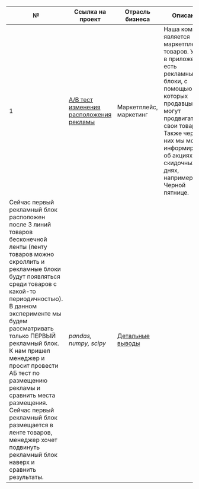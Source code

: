 № | Ссылка на проект | Отрасль бизнеса | Описание | Используемые библиотеки | Презентация проекта 
---|---|---|---|---|---
1 | [A/B тест изменения расположения рекламы](https://github.com/Grayss20/marketplace-AB-test/)| Маркетплейс, маркетинг | Наша компания является маркетплейсом товаров. У нас в приложении есть рекламные блоки, с помощью которых продавцы могут продвигать свои товары. Также через них мы можем информировать об акциях и скидочных днях, например, о Черной пятнице.
Сейчас первый рекламный блок расположен после 3 линий товаров бесконечной ленты (ленту товаров можно скроллить и рекламные блоки будут появляться среди товаров с какой-то периодичностью). В данном эксперименте мы будем рассматривать только ПЕРВЫЙ рекламный блок. К нам пришел менеджер и просит провести АБ тест по размещению рекламы и сравнить места размещения. Сейчас первый рекламный блок размещается в ленте товаров, менеджер хочет подвинуть рекламный блок наверх и сравнить результаты.| *pandas, numpy, scipy* | [Детальные выводы](https://github.com/Grayss20/marketplace-AB-test/Marketplace_AB.ipynb)
